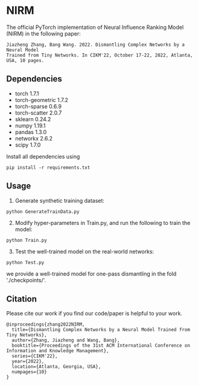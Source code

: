 # NIRM

The official PyTorch implementation of Neural Influence Ranking Model (NIRM) in the following paper:

```
Jiazheng Zhang, Bang Wang. 2022. Dismantling Complex Networks by a Neural Model 
Trained from Tiny Networks. In CIKM'22, October 17-22, 2022, Atlanta, USA, 10 pages.
```

## Dependencies

- torch 1.7.1
- torch-geometric 1.7.2
- torch-sparse 0.6.9
- torch-scatter 2.0.7
- sklearn 0.24.2
- numpy 1.19.1
- pandas 1.3.0
- networkx 2.6.2
- scipy 1.7.0

Install all dependencies using
```
pip install -r requirements.txt
```


## Usage
1.  Generate synthetic training dataset:

```
python GenerateTrainData.py
```

2.  Modify hyper-parameters in Train.py, and run the following to train the model:

```
python Train.py
```

3.  Test the well-trained model on the real-world networks:

```
python Test.py
```
we provide a well-trained model for one-pass dismantling in the fold './checkpoints/'.



## Citation

Please cite our work if you find our code/paper is helpful to your work.

```
@inproceedings{zhang2022NIRM,
  title={Dismantling Complex Networks by a Neural Model Trained from Tiny Networks},
  author={Zhang, Jiazheng and Wang, Bang},
  booktitle={Proceedings of the 31st ACM International Conference on Information and Knowledge Management},
  series={CIKM'22},
  year={2022},
  location={Atlanta, Georgia, USA},
  numpages={10}
}
```
